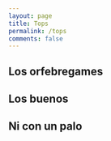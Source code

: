 ```yaml
---
layout: page
title: Tops
permalink: /tops
comments: false
---
```


<script src="../assets/js/games.js"></script>

## Los orfebregames

<script>printGames("../assets/games/ludoteca-orfebre.json")</script>

## Los buenos

<script>printGames("../assets/games/ludoteca-good.json")</script>


## Ni con un palo

<script>printGames("../assets/games/ludoteca-poop.json")</script>

